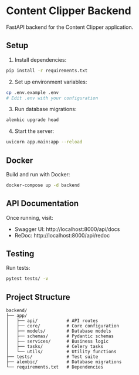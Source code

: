 # Content Clipper Backend

FastAPI backend for the Content Clipper application.

## Setup

1. Install dependencies:
```bash
pip install -r requirements.txt
```

2. Set up environment variables:
```bash
cp .env.example .env
# Edit .env with your configuration
```

3. Run database migrations:
```bash
alembic upgrade head
```

4. Start the server:
```bash
uvicorn app.main:app --reload
```

## Docker

Build and run with Docker:
```bash
docker-compose up -d backend
```

## API Documentation

Once running, visit:
- Swagger UI: http://localhost:8000/api/docs
- ReDoc: http://localhost:8000/api/redoc

## Testing

Run tests:
```bash
pytest tests/ -v
```

## Project Structure
```
backend/
├── app/
│   ├── api/           # API routes
│   ├── core/          # Core configuration
│   ├── models/        # Database models
│   ├── schemas/       # Pydantic schemas
│   ├── services/      # Business logic
│   ├── tasks/         # Celery tasks
│   └── utils/         # Utility functions
├── tests/             # Test suite
├── alembic/           # Database migrations
└── requirements.txt   # Dependencies
```